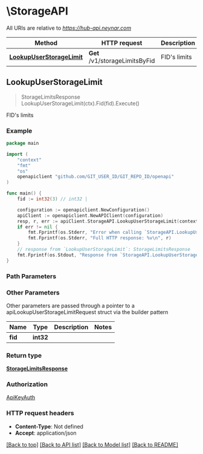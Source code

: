 # \StorageAPI

All URIs are relative to *https://hub-api.neynar.com*

Method | HTTP request | Description
------------- | ------------- | -------------
[**LookupUserStorageLimit**](StorageAPI.md#LookupUserStorageLimit) | **Get** /v1/storageLimitsByFid | FID&#39;s limits



## LookupUserStorageLimit

> StorageLimitsResponse LookupUserStorageLimit(ctx).Fid(fid).Execute()

FID's limits



### Example

```go
package main

import (
	"context"
	"fmt"
	"os"
	openapiclient "github.com/GIT_USER_ID/GIT_REPO_ID/openapi"
)

func main() {
	fid := int32(3) // int32 | 

	configuration := openapiclient.NewConfiguration()
	apiClient := openapiclient.NewAPIClient(configuration)
	resp, r, err := apiClient.StorageAPI.LookupUserStorageLimit(context.Background()).Fid(fid).Execute()
	if err != nil {
		fmt.Fprintf(os.Stderr, "Error when calling `StorageAPI.LookupUserStorageLimit``: %v\n", err)
		fmt.Fprintf(os.Stderr, "Full HTTP response: %v\n", r)
	}
	// response from `LookupUserStorageLimit`: StorageLimitsResponse
	fmt.Fprintf(os.Stdout, "Response from `StorageAPI.LookupUserStorageLimit`: %v\n", resp)
}
```

### Path Parameters



### Other Parameters

Other parameters are passed through a pointer to a apiLookupUserStorageLimitRequest struct via the builder pattern


Name | Type | Description  | Notes
------------- | ------------- | ------------- | -------------
 **fid** | **int32** |  | 

### Return type

[**StorageLimitsResponse**](StorageLimitsResponse.md)

### Authorization

[ApiKeyAuth](../README.md#ApiKeyAuth)

### HTTP request headers

- **Content-Type**: Not defined
- **Accept**: application/json

[[Back to top]](#) [[Back to API list]](../README.md#documentation-for-api-endpoints)
[[Back to Model list]](../README.md#documentation-for-models)
[[Back to README]](../README.md)

